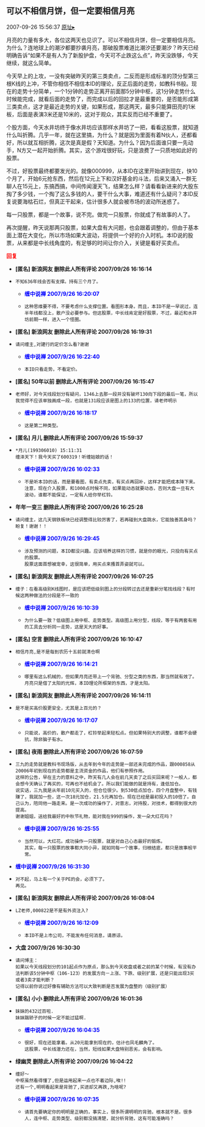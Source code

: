## 可以不相信月饼，但一定要相信月亮
2007-09-26 15:56:37
[原址▸](http://www.fxgan.com/chan_time/2007_07_12/708.htm)


月亮的力量有多大，各位这两天也见识了。可以不相信月饼，但一定要相信月亮。为什么？连地球上的潮汐都要抄袭月亮，那破股票难道比潮汐还要潮汐？昨天已经明确告诉“如果不是有人为了新股护盘，今天可不止跌这么点”，昨天没跌够，今天继续，就这么简单。

今天早上的上攻，一没有突破昨天的第三类卖点，二反而是形成标准的顶分型第三根K线的上冲，不管你相信不相信本ID的理论，反正后面的走势，如教科书般。现在的走势十分简单，一个1分钟的走势正离开前面那5分钟中枢，这1分钟走势什么时候能完成，就看后面的走势了，而完成以后的回拉才是最重要的，是否能形成第三类卖点，这才是最近走势的关键，如果形成，那这两天，最多只能算田亮的1米板，后面是表演3米还是10米的，这对于观众，其实反而已经不重要了。

个股方面，今天水井坊终于像水井坊应该那样水井坊了一把，看看这股票，就知道什么叫折腾。几乎一年，就在这里搞，为什么？就是因为里面有着N伙人，还都看好，所以就互相折腾，这次是真是假？天知道。为什么？因为后面谁只要一先动手，N方又一起开始折腾。其实，这个游戏很好玩，只是浪费了一只质地如此好的股票。

不过，好股票最终都要发光的。就像000999，从本ID在这里开始讲到现在，快10个月了，开始6元抢东西，然后在12元上下和汉奸基金的斗法，后来又涌入一群无聊人在15元上，东搞西搞，中间传闻漫天飞，结果怎么样？请看看新进来的大股东掏了多少钱，一个掏了这么多钱的人，要干什么大事，难道还有什么疑问？本ID反复说要海枯石烂，但真正干起来，估计很多人就会被市场的波动所迷惑了。

每一只股票，都是一个故事，说不完。做完一只股票，你就成了有故事的人了。

再次提醒，昨天说那两只股票，如果大盘有大问题，也会跟着调整的，但由于基本面上潜在大变化，所以市场如果大波动，将提供一个好的介入时机。本ID说的股票，从来都是中长线角度的，有足够的时间让你介入，关键是看好买卖点。




**<font color='red'>回复</font>**


- **[匿名] 新浪网友 删除此人所有评论  2007/09/26 16:16:14**
- ```
  不知636年线会否有支撑。持有三个月了。
  ```
   - **<font color='blue'>缠中说禅 2007/9/26 16:20:07</font>**
   - ```
     这种思维要不得，不要考虑什么支撑位置。看图形本身。而且，本ID不是一早说过，连半年线都没上，散户没必要参与。但这股票，中长线肯定是好股票，不过，最近和水井坊前期一样，进入一个怪圈。
     ```
- **[匿名] 新浪网友 删除此人所有评论  2007/09/26 16:19:31**
- ```
  请问缠主,对建行的定价怎么看?谢谢
  ```
   - **<font color='blue'>缠中说禅 2007/9/26 16:22:40</font>**
   - ```
     本ID只看走势，不看定价。
     ```
- **[匿名] 50年以前 删除此人所有评论  2007/09/26 16:15:47**
- ```
  老师好，对今天线段划分有疑问，1346上去那一段并没有破坏130向下段的最后一笔，所以我觉得不应该单独画成一段，也就是131段应该是图上的133的位置，请老师明示
  ```
   - **<font color='blue'>缠中说禅 2007/9/26 16:18:17</font>**
   - ```
     这是第二种类型。
     ```
- **[匿名] 月儿 删除此人所有评论  2007/09/26 15:59:37**
- ```
  *月儿(199306010) 15:11:31
  缠泽天下！我今天买了600319！听缠姑娘的话！
  ```
   - **<font color='blue'>缠中说禅 2007/9/26 16:02:33</font>**
   - ```
     不是听本ID的话，而是要看图，有卖点先卖，有买点再回补，这样才能把成本降下来。
     注意，现在介入股票，和1000点时候不同，如果能动态就要动态，否则大盘一旦有大波动，谁都不能保证，一定有人给你举杠铃。
     ```
- **年年一变三 删除此人所有评论  2007/09/26 16:25:28**
- ```
  请问缠主，这几天钢铁板块已经调整得比较厉害了，若再碰到大盘跳水，它能独善其身吗？
  盼复！谢谢！！
  ```
   - **<font color='blue'>缠中说禅 2007/9/26 16:29:45</font>**
   - ```
     涉及预测的问题，本ID都没兴趣。应该培养这样的习惯，就是你的眼光，只投向有买点的股票。
     股票这面首想被宠幸，这很简单，用买点来搔首弄姿就可以。
     ```
- **[匿名] 新浪网友 删除此人所有评论  2007/09/26 16:07:25**
- ```
  缠子：在看高级别K线图时，是应该把低级别图上的分段转过去还是重新分笔找线段？有时候这两种做法的分段是不一致的
  ```
   - **<font color='blue'>缠中说禅 2007/9/26 16:10:39</font>**
   - ```
     为什么要一致？低级图上用中枢、走势类型。高级图上用分型，线段，等于有两套有用的工具去分析同一走势，这是天大的好事。
     ```
- **[匿名] 空言 删除此人所有评论  2007/09/26 16:10:47**
- ```
  相信月亮,是不是每到农历十五前就清仓啊
  ```
   - **<font color='blue'>缠中说禅 2007/9/26 16:14:21</font>**
   - ```
     哪里有这么机械的，但如果月亮还带上一个背驰、分型之类的东西，那当然就有效了。
     月亮只是借了太阳的光辉，本ID理论所框架的东西，才是太阳。
     ```
- **[匿名] 新浪网友 删除此人所有评论  2007/09/26 16:14:11**
- ```
  是不是买高价股更安全，尤其是上百元的？
  ```
   - **<font color='blue'>缠中说禅 2007/9/26 16:17:07</font>**
   - ```
     只能说，高价的，散户都走了，杠铃举起来轻松点。但如果特别大的调整，谁都不会硬抗，除非脑子有水。
     ```
- **[匿名] 夜雨 删除此人所有评论  2007/09/26 16:07:59**
- ```
  三九的走势就是教科书现场版，从去年到今年的走势是一部还未完成的作品，跟000858从20006年初到现在的走势都是主流资金的作品，他们有参照作用。
  这样的公告，早在主力的意料之中，昨天有几人会在前几天卖了之后买回来呢？一般人，都会想今天确认了再买的，可再也不给机会了。所以我们能做的就是持有，逢低加仓。
  说实话，三九我是从年前10元买入的，但仓位很少。到530低点加仓，四个月盘整中，有钱赚了，我就加一些，这一次18元加仓，21.5元再加仓。现在已经是最初投入的10倍了。自己认为，陪同他一路走来。是一次成功的操作了，对意志，对持股，对技术，都得到很大的提高。
  谢谢姐姐，送给我最好的中秋节礼物，能对我在999的操作，发一朵大红花吗？
  ```
   - **<font color='blue'>缠中说禅 2007/9/26 16:25:55</font>**
   - ```
     当然可以，大红花。成功操作一只股票，就是对自己心态最好的锻炼。
     其实，每一只股票的故事都大同小异，就如同每一个故事，归根结底，都只是故事般平常。
     ```
- **<font color='blue'>缠中说禅 2007/9/26 16:31:30</font>**
- ```
  对不起，马上有一个关于PE的会，必须下了。
  再见。
  ```
- **[匿名] 新浪网友 删除此人所有评论  2007/09/26 16:08:04**
- ```
  LZ老师,000822是不是有外资注入?
  ```
   - **<font color='blue'>缠中说禅 2007/9/26 16:12:09</font>**
   - ```
     本ID不是上市公司，不能发布任何消息，请原谅。
     ```
- **大盘 2007/9/26 16:30:30**
- ```
  请问博主：
  如果以今天线段划分的101起点作为原点，那么到今天收盘或者之前的某个时候，有没有办法判断该5分钟中枢（106-123）的发展方向－上涨、下跌、级别扩展，还是只能出现3买或者3卖才能判断？
  记得以前你说过好像有辅助方法可以大致判断是否发展为盘整的（级别扩展）
  ```
- **[匿名] 小小 删除此人所有评论  2007/09/26 16:01:36**
- ```
  妹妹的432过百啦.
  妹妹踹轿子的时候一定不能过猛啊.
  ```
   - **<font color='blue'>缠中说禅 2007/9/26 16:04:35</font>**
   - ```
     很好，现在还能拿着。从20元能拿到现在的，估计也凤毛麟角了。
     这股票，中长线潜力还在，当然，短线如果大盘特别恶劣，会有影响。
     ```
- **绿幽灵 删除此人所有评论  2007/09/26 16:04:22**
- ```
  缠好～
  中枢虽然看得懂了,但是运用起来一点也不着边际,唉!!
  还有一个,明明看起来是背驰了,买进却又再跌,为啥呢?
  ```
   - **<font color='blue'>缠中说禅 2007/9/26 16:07:35</font>**
   - ```
     请首先要确定你的明明是正确的，事实上，很多所谓明明的背驰，根本就不是。很多人，连中枢、走势类型、级别都没搞清楚，就分析背驰，这有可能准确吗？
     ```
